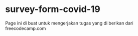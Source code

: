 # survey-form-covid-19
Page ini di buat untuk mengerjakan tugas yang di berikan dari freecodecamp.com
